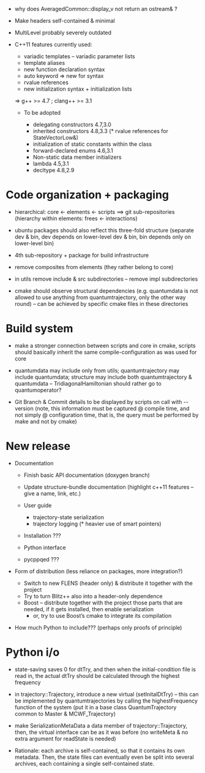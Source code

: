* why does AveragedCommon::display_v not return an ostream& ?

* Make headers self-contained & minimal

* MultiLevel probably severely outdated
  
* C++11 features currently used:

  * variadic templates – variadic parameter lists
  * template aliases
  * new function declaration syntax
  * auto keyword => new for syntax
  * rvalue references
  * new initialization syntax + initialization lists
  
  => g++ >= 4.7 ; clang++ >= 3.1

  * To be adopted
  
    * delegating constructors 4.7,3.0
    * inherited constructors 4.8,3.3
   (* rvalue references for StateVectorLow&)
    * initialization of static constants within the class
    * forward-declared enums 4.6,3.1
    * Non-static data member initializers
    * lambda 4.5,3.1
    * decltype 4.8,2.9


# Code organization + packaging

  * hierarchical: core <- elements <- scripts ==> git sub-repositories (hierarchy within elements: frees <- interactions)
  
  * ubuntu packages should also reflect this three-fold structure (separate dev & bin, dev depends on lower-level dev & bin, bin depends only on lower-level bin)
  
  * 4th sub-repository + package for build infrastructure
  
  * remove composites from elements (they rather belong to core)

  * in utils remove include & src subdirectories – remove impl subdirectories

  * cmake should observe structural dependencies (e.g. quantumdata is not allowed to use anything from quantumtrajectory, only the other way round) – can be achieved by specific cmake files in these directories


# Build system

* make a stronger connection between scripts and core in cmake, scripts should basically inherit the same compile-configuration as was used for core

* quantumdata may include only from utils; quantumtrajectory may include quantumdata; structure may include both quantumtrajectory & quantumdata – TridiagonalHamiltonian should rather go to quantumoperator?

* Git Branch & Commit details to be displayed by scripts on call with --version (note, this information must be captured @ compile time, and not simply @ configuration time, that is, the query must be performed by make and not by cmake)

  
# New release

  * Documentation
  
    * Finish basic API documentation (doxygen branch)
    * Update structure-bundle documentation (highlight c++11 features – give a name, link, etc.)
    * User guide
      * trajectory-state serialization
      * trajectory logging
     (* heavier use of smart pointers)
    * Installation ???
    
    * Python interface
    * pycppqed ???
    
  * Form of distribution (less reliance on packages, more integration?)
  
    * Switch to new FLENS (header only) & distribute it together with the project
    * Try to turn Blitz++ also into a header-only dependence
    * Boost – distribute together with the project those parts that are needed, if it gets installed, then enable serialization
      * or, try to use Boost’s cmake to integrate its compilation
    
  * How much Python to include??? (perhaps only proofs of principle)


# Python i/o

  * state-saving saves 0 for dtTry, and then when the initial-condition file is read in, the actual dtTry should be calculated through the highest frequency
  
  * in trajectory::Trajectory, introduce a new virtual (setInitalDtTry) – this can be implemented by quantumtrajectories by calling the highestFrequency function of the system (put it in a base class QuantumTrajectory common to Master & MCWF_Trajectory)
  
  * make SerializationMetaData a data member of trajectory::Trajectory, then, the virtual interface can be as it was before (no writeMeta & no extra argument for readState is needed)
  
  * Rationale: each archive is self-contained, so that it contains its own metadata. Then, the state files can eventually even be split into several archives, each containing a single self-contained state.
  